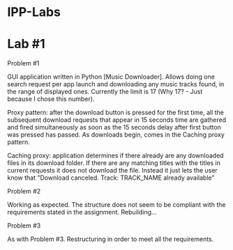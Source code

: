 IPP-Labs
========

Lab #1
======

Problem #1

GUI application written in Python [Music Downloader]. Allows doing one search request per
app launch and downloading any music tracks found, in the range of displayed ones.
Currently the limit is 17 (Why 17? - Just because I chose this number).

Proxy pattern: after the download button is pressed for the first time, all the subsequent
               download requests that appear in 15 seconds time are gathered and fired
               simultaneously as soon as the 15 seconds delay after first button was pressed
               has passed. As downloads begin, comes in the Caching proxy pattern.
               
Caching proxy: application determines if there already are any downloaded files in its download
               folder. If there are any matching titles with the titles in current requests it
               does not download the file. Instead it just lets the user know that 
               "Download canceled. Track: TRACK_NAME already available"

Problem #2

Working as expected. The structure does not seem to be compliant with the requirements stated in
the assignment. Rebuilding...

Problem #3

As with Problem #3. Restructuring in order to meet all the requirements.